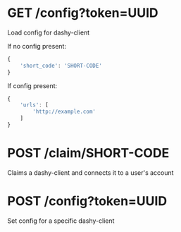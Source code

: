 # GET /config?token=UUID
Load config for dashy-client

If no config present:
```js
{
    'short_code': 'SHORT-CODE'
}
```

If config present:
```js
{
    'urls': [
        'http://example.com'
    ]
}
```

# POST /claim/SHORT-CODE
Claims a dashy-client and connects it to a user's account
    
# POST /config?token=UUID
Set config for a specific dashy-client
